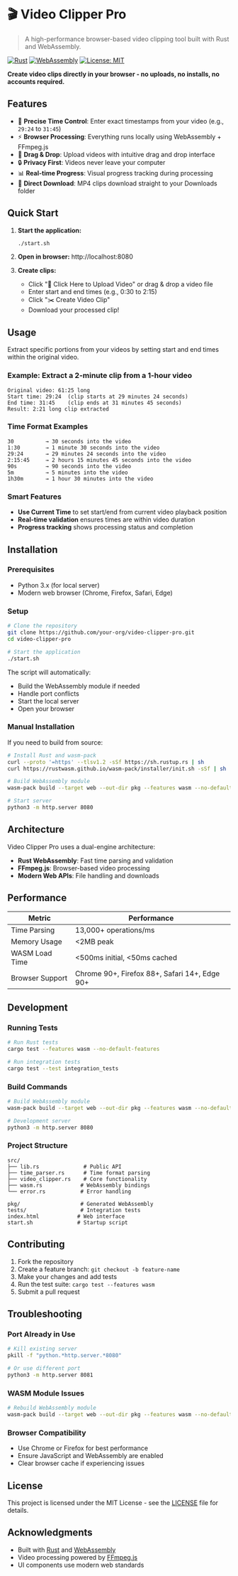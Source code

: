 # 🎬 Video Clipper Pro

> A high-performance browser-based video clipping tool built with Rust and WebAssembly.

[![Rust](https://img.shields.io/badge/rust-1.70+-orange.svg)](https://www.rust-lang.org)
[![WebAssembly](https://img.shields.io/badge/webassembly-supported-purple.svg)](https://webassembly.org)
[![License: MIT](https://img.shields.io/badge/license-MIT-blue.svg)](LICENSE)

**Create video clips directly in your browser - no uploads, no installs, no accounts required.**

## Features

- 🎯 **Precise Time Control**: Enter exact timestamps from your video (e.g., `29:24` to `31:45`)
- ⚡ **Browser Processing**: Everything runs locally using WebAssembly + FFmpeg.js
- 📱 **Drag & Drop**: Upload videos with intuitive drag and drop interface
- 🔒 **Privacy First**: Videos never leave your computer
- 📊 **Real-time Progress**: Visual progress tracking during processing
- 💾 **Direct Download**: MP4 clips download straight to your Downloads folder

## Quick Start

1. **Start the application:**
   ```bash
   ./start.sh
   ```

2. **Open in browser:** http://localhost:8080

3. **Create clips:**
   - Click "📁 Click Here to Upload Video" or drag & drop a video file
   - Enter start and end times (e.g., 0:30 to 2:15)
   - Click "✂️ Create Video Clip"
   - Download your processed clip!

## Usage

Extract specific portions from your videos by setting start and end times within the original video.

### Example: Extract a 2-minute clip from a 1-hour video
```
Original video: 61:25 long
Start time: 29:24  (clip starts at 29 minutes 24 seconds)
End time: 31:45    (clip ends at 31 minutes 45 seconds)
Result: 2:21 long clip extracted
```

### Time Format Examples
```
30          → 30 seconds into the video
1:30        → 1 minute 30 seconds into the video  
29:24       → 29 minutes 24 seconds into the video
2:15:45     → 2 hours 15 minutes 45 seconds into the video
90s         → 90 seconds into the video
5m          → 5 minutes into the video
1h30m       → 1 hour 30 minutes into the video
```

### Smart Features
- **Use Current Time** to set start/end from current video playback position
- **Real-time validation** ensures times are within video duration
- **Progress tracking** shows processing status and completion

## Installation

### Prerequisites
- Python 3.x (for local server)
- Modern web browser (Chrome, Firefox, Safari, Edge)

### Setup
```bash
# Clone the repository
git clone https://github.com/your-org/video-clipper-pro.git
cd video-clipper-pro

# Start the application
./start.sh
```

The script will automatically:
- Build the WebAssembly module if needed
- Handle port conflicts
- Start the local server
- Open your browser

### Manual Installation
If you need to build from source:
```bash
# Install Rust and wasm-pack
curl --proto '=https' --tlsv1.2 -sSf https://sh.rustup.rs | sh
curl https://rustwasm.github.io/wasm-pack/installer/init.sh -sSf | sh

# Build WebAssembly module
wasm-pack build --target web --out-dir pkg --features wasm --no-default-features

# Start server
python3 -m http.server 8080
```

## Architecture

Video Clipper Pro uses a dual-engine architecture:

- **Rust WebAssembly**: Fast time parsing and validation
- **FFmpeg.js**: Browser-based video processing
- **Modern Web APIs**: File handling and downloads

## Performance

| Metric | Performance |
|--------|-------------|
| Time Parsing | 13,000+ operations/ms |
| Memory Usage | <2MB peak |
| WASM Load Time | <500ms initial, <50ms cached |
| Browser Support | Chrome 90+, Firefox 88+, Safari 14+, Edge 90+ |

## Development

### Running Tests
```bash
# Run Rust tests
cargo test --features wasm --no-default-features

# Run integration tests
cargo test --test integration_tests
```

### Build Commands
```bash
# Build WebAssembly module
wasm-pack build --target web --out-dir pkg --features wasm --no-default-features

# Development server
python3 -m http.server 8080
```

### Project Structure
```
src/
├── lib.rs              # Public API
├── time_parser.rs      # Time format parsing
├── video_clipper.rs    # Core functionality
├── wasm.rs            # WebAssembly bindings
└── error.rs           # Error handling

pkg/                   # Generated WebAssembly
tests/                 # Integration tests
index.html            # Web interface
start.sh              # Startup script
```

## Contributing

1. Fork the repository
2. Create a feature branch: `git checkout -b feature-name`
3. Make your changes and add tests
4. Run the test suite: `cargo test --features wasm`
5. Submit a pull request

## Troubleshooting

### Port Already in Use
```bash
# Kill existing server
pkill -f "python.*http.server.*8080"

# Or use different port
python3 -m http.server 8081
```

### WASM Module Issues
```bash
# Rebuild WebAssembly module
wasm-pack build --target web --out-dir pkg --features wasm --no-default-features
```

### Browser Compatibility
- Use Chrome or Firefox for best performance
- Ensure JavaScript and WebAssembly are enabled
- Clear browser cache if experiencing issues

## License

This project is licensed under the MIT License - see the [LICENSE](LICENSE) file for details.

## Acknowledgments

- Built with [Rust](https://www.rust-lang.org/) and [WebAssembly](https://webassembly.org/)
- Video processing powered by [FFmpeg.js](https://ffmpegwasm.netlify.app/)
- UI components use modern web standards
